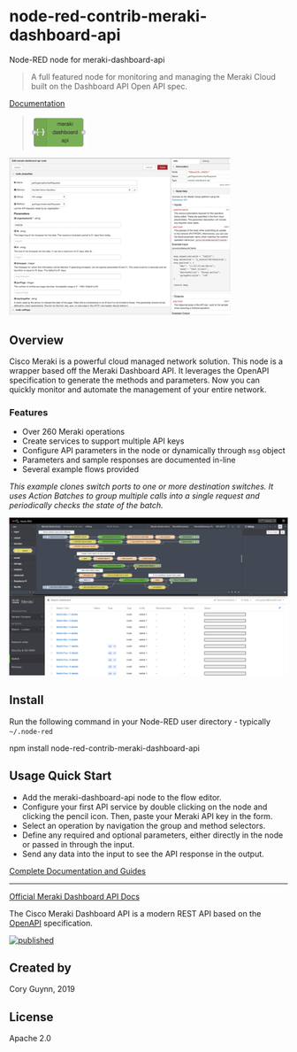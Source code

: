 # node-red-contrib-meraki-dashboard-api

Node-RED node for meraki-dashboard-api

> A full featured node for monitoring and managing the Meraki Cloud built on the Dashboard API Open API spec.

[Documentation](https://developer.cisco.com/docs/meraki-dashboard-api-node-red-node)

>  <img src="docs/images/meraki-dashboard-api-node.png" width="100"/>

<img src="docs/images/getOrganizationApiRequests-screenshot-edit.png" width="400">

## Overview

Cisco Meraki is a powerful cloud managed network solution. This node is a wrapper based off the Meraki Dashboard API. It leverages the OpenAPI specification to generate the methods and parameters. Now you can quickly monitor and automate the management of your entire network.

### Features

- Over 260 Meraki operations
- Create services to support multiple API keys
- Configure API parameters in the node or dynamically through `msg` object
- Parameters and sample responses are documented in-line
- Several example flows provided

_This example clones switch ports to one or more destination switches. It uses Action Batches to group multiple calls into a single request and periodically checks the state of the batch._

![](docs/images/switch-clone-demo.gif)

## Install

Run the following command in your Node-RED user directory - typically `~/.node-red`

npm install node-red-contrib-meraki-dashboard-api

## Usage Quick Start

- Add the meraki-dashboard-api node to the flow editor.
- Configure your first API service by double clicking on the node and clicking the pencil icon. Then, paste your Meraki API key in the form.
- Select an operation by navigation the group and method selectors.
- Define any required and optional parameters, either directly in the node or passed in through the input.
- Send any data into the input to see the API response in the output.

[Complete Documentation and Guides](https://developer.cisco.com/docs/meraki-dashboard-api-node-red-node)

---

[Official Meraki Dashboard API Docs](https://create.meraki.io/api)

The Cisco Meraki Dashboard API is a modern REST API based on the [OpenAPI](https://swagger.io/docs/specification/about/) specification.

[![published](https://static.production.devnetcloud.com/codeexchange/assets/images/devnet-published.svg)](https://developer.cisco.com/codeexchange/github/repo/dexterlabora/node-red-contrib-meraki-dashboard-api)

## Created by

Cory Guynn, 2019

## License

Apache 2.0
